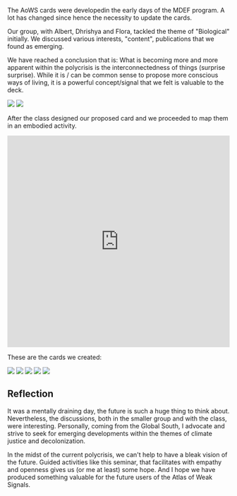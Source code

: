 The AoWS cards were developedin the early days of the MDEF program. A lot has changed since hence the necessity to update the cards.

Our group, with Albert, Dhrishya and Flora, tackled the theme of "Biological" initially. We discussed various interests, "content", publications that we found as emerging.

We have reached a conclusion that is: What is becoming more and more apparent within the polycrisis is the interconnectedness of things (surprise surprise). While it is / can be common sense to propose more conscious ways of living, it is a powerful concept/signal that we felt is valuable to the deck. 

![](../../images/AoWS-term3/aows_t3_01.png)
![](../../images/AoWS-term3/aows_t3_02.png)

After the class designed our proposed card and we proceeded to map  them in an embodied activity.
<iframe height="480px" width="100%" src="https://youtube.com/embed/vtwAoRJgv_o" title="YouTube video player" frameborder="0" allow="accelerometer; autoplay; clipboard-write; gyroscope; picture-in-picture;" referrerpolicy="strict-origin-when-cross-origin"></iframe>

These are the cards we created:

![](../../images/AoWS-term3/aows_t3_03.png)
![](../../images/AoWS-term3/aows_t3_04.png)
![](../../images/AoWS-term3/aows_t3_05.png)
![](../../images/AoWS-term3/aows_t3_06.png)
![](../../images/AoWS-term3/aows_t3_07.png)

## Reflection
It was a mentally draining day, the future is such a huge thing to think about. Nevertheless, the discussions, both in the smaller group and with the class, were interesting. Personally, coming from the Global South, I advocate and strive to seek for emerging developments within the themes of climate justice and decolonization.

In the midst of the current polycrisis, we can't help to have a bleak vision of the future. Guided activities like this seminar, that facilitates with empathy and openness gives us (or me at least) some hope. And I hope we have produced something valuable for the future users of the Atlas of Weak Signals.